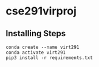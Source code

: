 # cse291virproj

## Installing Steps
    conda create --name virt291
    conda activate virt291
    pip3 install -r requirements.txt
